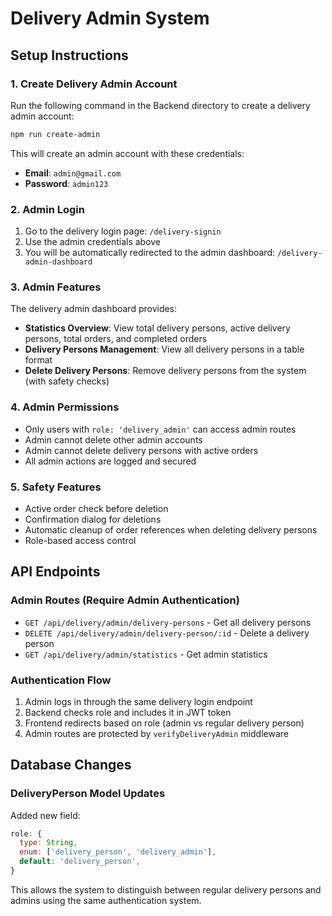 # Delivery Admin System

## Setup Instructions

### 1. Create Delivery Admin Account

Run the following command in the Backend directory to create a delivery admin account:

```bash
npm run create-admin
```

This will create an admin account with these credentials:
- **Email**: `admin@gmail.com`
- **Password**: `admin123`

### 2. Admin Login

1. Go to the delivery login page: `/delivery-signin`
2. Use the admin credentials above
3. You will be automatically redirected to the admin dashboard: `/delivery-admin-dashboard`

### 3. Admin Features

The delivery admin dashboard provides:

- **Statistics Overview**: View total delivery persons, active delivery persons, total orders, and completed orders
- **Delivery Persons Management**: View all delivery persons in a table format
- **Delete Delivery Persons**: Remove delivery persons from the system (with safety checks)

### 4. Admin Permissions

- Only users with `role: 'delivery_admin'` can access admin routes
- Admin cannot delete other admin accounts
- Admin cannot delete delivery persons with active orders
- All admin actions are logged and secured

### 5. Safety Features

- Active order check before deletion
- Confirmation dialog for deletions
- Automatic cleanup of order references when deleting delivery persons
- Role-based access control

## API Endpoints

### Admin Routes (Require Admin Authentication)

- `GET /api/delivery/admin/delivery-persons` - Get all delivery persons
- `DELETE /api/delivery/admin/delivery-person/:id` - Delete a delivery person
- `GET /api/delivery/admin/statistics` - Get admin statistics

### Authentication Flow

1. Admin logs in through the same delivery login endpoint
2. Backend checks role and includes it in JWT token
3. Frontend redirects based on role (admin vs regular delivery person)
4. Admin routes are protected by `verifyDeliveryAdmin` middleware

## Database Changes

### DeliveryPerson Model Updates

Added new field:
```javascript
role: {
  type: String,
  enum: ['delivery_person', 'delivery_admin'],
  default: 'delivery_person',
}
```

This allows the system to distinguish between regular delivery persons and admins using the same authentication system.
